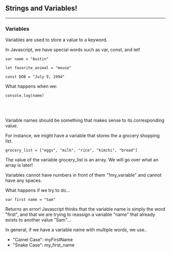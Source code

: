 ## Strings and Variables!
---

### Variables

Variables are used to store a value to a keyword.

In Javascript, we have special words such as var, const, and let!


```
var name = "Austin"

let favorite_animal = "mouse"

const DOB = "July 9, 1994"
```

What happens when we:

```
console.log(name)
```


<br>
<br>

Variable names should be something that makes sense to its corresponding value.

For instance, we might have a variable that stores the a grocery shopping list.

```
grocery_list = ["eggs", "milk", "rice", "kimchi", "bread"]
```

The value of the variable grocery_list is an array. We will go over what an array is
later!

Variables cannot have numbers in front of them "1my_variable" and cannot have
any spaces.

What happens if we try to do...
```
var first name = "Sam"
```

Returns an error! Javascript thinks that the variable name is simply the word "first",
and that we are trying to reassign a variable "name" that already exists to another value "Sam"...

In general, if we have a variable name with multiple words, we use..
<ul>
<li>"Camel Case": myFirstName</li>
<li>"Snake Case": my_first_name</li>
</ul>
